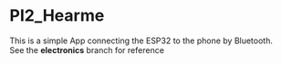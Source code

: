 # PI2_Hearme

This is a simple App connecting the ESP32 to the phone by Bluetooth. <br>
See the **electronics** branch for reference




